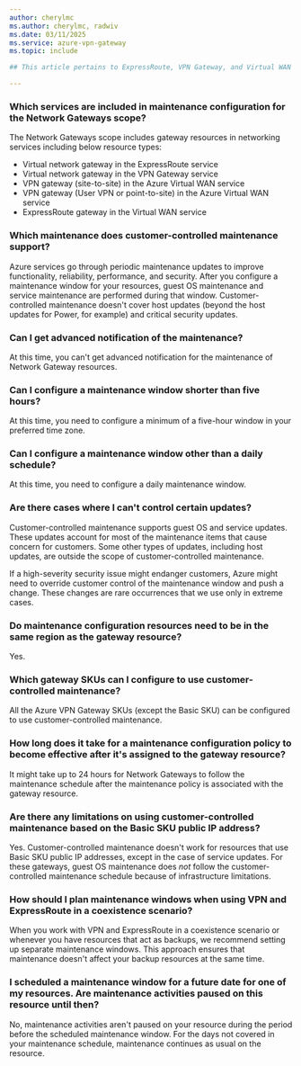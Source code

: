 ```yaml
---
author: cherylmc
ms.author: cherylmc, radwiv
ms.date: 03/11/2025
ms.service: azure-vpn-gateway
ms.topic: include

## This article pertains to ExpressRoute, VPN Gateway, and Virtual WAN FAQs. If you need to add something that **doesn't** apply to all 3 of these services, go to the FAQ and update the FAQ section of the specific service that your additional information applies to, using the exact format below. Add your information after the include in that section.

---
```


### Which services are included in maintenance configuration for the Network Gateways scope? 

The Network Gateways scope includes gateway resources in networking services including below resource types:

* Virtual network gateway in the ExpressRoute service
* Virtual network gateway in the VPN Gateway service
* VPN gateway (site-to-site) in the Azure Virtual WAN service
* VPN gateway (User VPN or point-to-site) in the Azure Virtual WAN service
* ExpressRoute gateway in the Virtual WAN service

### Which maintenance does customer-controlled maintenance support?

Azure services go through periodic maintenance updates to improve functionality, reliability, performance, and security. After you configure a maintenance window for your resources, guest OS maintenance and service maintenance are performed during that window. Customer-controlled maintenance doesn't cover host updates (beyond the host updates for Power, for example) and critical security updates.

### Can I get advanced notification of the maintenance?

At this time, you can't get advanced notification for the maintenance of Network Gateway resources.

### Can I configure a maintenance window shorter than five hours?

At this time, you need to configure a minimum of a five-hour window in your preferred time zone.

### Can I configure a maintenance window other than a daily schedule?

At this time, you need to configure a daily maintenance window.

### Are there cases where I can't control certain updates?

Customer-controlled maintenance supports guest OS and service updates. These updates account for most of the maintenance items that cause concern for customers. Some other types of updates, including host updates, are outside the scope of customer-controlled maintenance.

If a high-severity security issue might endanger customers, Azure might need to override customer control of the maintenance window and push a change. These changes are rare occurrences that we use only in extreme cases.

### Do maintenance configuration resources need to be in the same region as the gateway resource?

Yes.

### Which gateway SKUs can I configure to use customer-controlled maintenance?

All the Azure VPN Gateway SKUs (except the Basic SKU) can be configured to use customer-controlled maintenance.

### How long does it take for a maintenance configuration policy to become effective after it's assigned to the gateway resource?

It might take up to 24 hours for Network Gateways to follow the maintenance schedule after the maintenance policy is associated with the gateway resource.  

### Are there any limitations on using customer-controlled maintenance based on the Basic SKU public IP address?

Yes. Customer-controlled maintenance doesn't work for resources that use Basic SKU public IP addresses, except in the case of service updates. For these gateways, guest OS maintenance does *not* follow the customer-controlled maintenance schedule because of infrastructure limitations.

### How should I plan maintenance windows when using VPN and ExpressRoute in a coexistence scenario?

When you work with VPN and ExpressRoute in a coexistence scenario or whenever you have resources that act as backups, we recommend setting up separate maintenance windows. This approach ensures that maintenance doesn't affect your backup resources at the same time.

### I scheduled a maintenance window for a future date for one of my resources. Are maintenance activities paused on this resource until then?

No, maintenance activities aren't paused on your resource during the period before the scheduled maintenance window. For the days not covered in your maintenance schedule, maintenance continues as usual on the resource.
